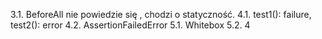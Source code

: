 3.1. BeforeAll nie powiedzie się , chodzi o statyczność.
4.1. test1(): failure, test2(): error
4.2. AssertionFailedError
5.1. Whitebox
5.2. 4
